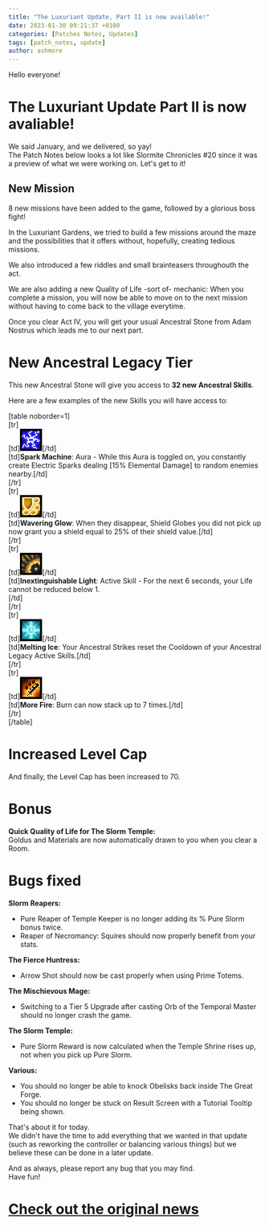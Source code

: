```yaml
---
title: "The Luxuriant Update, Part II is now available!"
date: 2023-01-30 09:21:37 +0100
categories: [Patches Notes, Updates]
tags: [patch_notes, update]
author: ashmore
---
```

Hello everyone!  
  
The Luxuriant Update Part II is now avaliable!
==============================================

  
  
We said January, and we delivered, so yay!  
The Patch Notes below looks a lot like Slormite Chronicles #20 since it was a preview of what we were working on. Let's get to it!  
  
New Mission
-----------

  
8 new missions have been added to the game, followed by a glorious boss fight!  
  
In the Luxuriant Gardens, we tried to build a few missions around the maze and the possibilities that it offers without, hopefully, creating tedious missions.  
  
We also introduced a few riddles and small brainteasers throughouth the act.  
  
We are also adding a new Quality of Life -sort of- mechanic: When you complete a mission, you will now be able to move on to the next mission without having to come back to the village everytime.  
  
Once you clear Act IV, you will get your usual Ancestral Stone from Adam Nostrus which leads me to our next part.  
  
New Ancestral Legacy Tier
=========================

  
This new Ancestral Stone will give you access to **32 new Ancestral Skills**.  
  
Here are a few examples of the new Skills you will have access to:  
  
[table noborder=1]  
 [tr]  
 [td]![](/assets/patch_notes/9d5556b2c70069d10fea65f664507a78b396b3f8)[/td]  
 [td]**Spark Machine**: Aura - While this Aura is toggled on, you constantly create Electric Sparks dealing [15% Elemental Damage] to random enemies nearby.[/td]  
 [/tr]  
 [tr]  
 [td]![](/assets/patch_notes/aabc8b75087f6b92918cbd0885159c43b2b7b4a8)[/td]  
 [td]**Wavering Glow**: When they disappear, Shield Globes you did not pick up now grant you a shield equal to 25% of their shield value.[/td]  
 [/tr]  
 [tr]  
 [td]![](/assets/patch_notes/c86638a3f45056759a31b849d910fca47c0b977c)[/td]  
 [td]**Inextinguishable Light**: Active Skill - For the next 6 seconds, your Life cannot be reduced below 1.  
[/td]  
 [/tr]  
[tr]  
 [td]![](/assets/patch_notes/bb21486ce10920a3c59dcebaf38ecd6a17dd2836)[/td]  
 [td]**Melting Ice**: Your Ancestral Strikes reset the Cooldown of your Ancestral Legacy Active Skills.[/td]  
 [/tr]  
 [tr]  
 [td]![](/assets/patch_notes/f02d241f142601098d8294a7523a6a9888c8623c)[/td]  
 [td]**More Fire**: Burn can now stack up to 7 times.[/td]  
 [/tr]  
[/table]  
  
Increased Level Cap
===================

  
And finally, the Level Cap has been increased to 70.  
  
Bonus
=====

  
**Quick Quality of Life for The Slorm Temple:**  
Goldus and Materials are now automatically drawn to you when you clear a Room.  
  
Bugs fixed
==========

  
**Slorm Reapers:**  
* Pure Reaper of Temple Keeper is no longer adding its % Pure Slorm bonus twice.
* Reaper of Necromancy: Squires should now properly benefit from your stats.

**The Fierce Huntress:**  
* Arrow Shot should now be cast properly when using Prime Totems.

**The Mischievous Mage:**  
* Switching to a Tier 5 Upgrade after casting Orb of the Temporal Master should no longer crash the game.

**The Slorm Temple:**  
* Pure Slorm Reward is now calculated when the Temple Shrine rises up, not when you pick up Pure Slorm.

**Various:**  
* You should no longer be able to knock Obelisks back inside The Great Forge.
* You should no longer be stuck on Result Screen with a Tutorial Tooltip being shown.

  
That's about it for today.  
We didn't have the time to add everything that we wanted in that update (such as reworking the controller or balancing various things) but we believe these can be done in a later update.  
  
And as always, please report any bug that you may find.  
Have fun!  
  


# <a href="https://steamstore-a.akamaihd.net/news/externalpost/steam_community_announcements/5035622109523153561" target="_blank">Check out the original news</a>